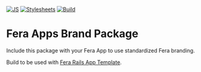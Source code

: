 [![JS](https://github.com/feracommerce/fera-apps-brand/actions/workflows/js.yml/badge.svg)](https://github.com/feracommerce/fera-apps-brand/actions/workflows/js.yml)
[![Stylesheets](https://github.com/feracommerce/fera-apps-brand/actions/workflows/stylesheets.yml/badge.svg)](https://github.com/feracommerce/fera-apps-brand/actions/workflows/stylesheets.yml)
[![Build](https://github.com/feracommerce/fera-apps-brand/actions/workflows/build.yml/badge.svg)](https://github.com/feracommerce/fera-apps-brand/actions/workflows/build.yml)

# Fera Apps Brand Package
Include this package with your Fera App to use standardized Fera branding.

Build to be used with [Fera Rails App Template](https://github.com/feracommerce/fera-app-template).
